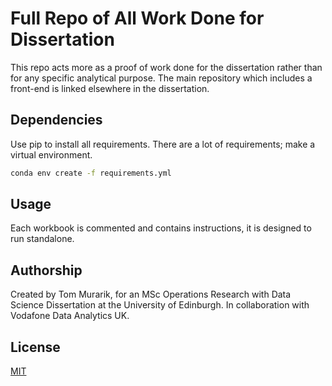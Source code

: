 # Full Repo of All Work Done for Dissertation

This repo acts more as a proof of work done for the dissertation rather than for any specific analytical purpose. The main repository which includes a front-end is linked elsewhere in the dissertation.

## Dependencies

Use pip to install all requirements. There are a lot of requirements; make a virtual environment.

```bash
conda env create -f requirements.yml
```

## Usage

Each workbook is commented and contains instructions, it is designed to run standalone.

## Authorship

Created by Tom Murarik, for an MSc Operations Research with Data Science Dissertation at the University of Edinburgh. In collaboration with Vodafone Data Analytics UK. 

## License

[MIT](https://choosealicense.com/licenses/mit/)